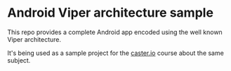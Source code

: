 Android Viper architecture sample
====
This repo provides a complete Android app encoded using the well known Viper architecture.

It's being used as a sample project for the [caster.io](https://caster.io) course about the same
subject.
